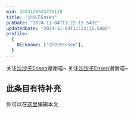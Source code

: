 ```yaml
---
mid: 3493120622726118
title: "沙沙子Ensen"
pubDate: "2024-11-04T11:22:15.540Z"
updatedDate: "2024-11-04T11:22:15.540Z"
profile:
  {
    Nickname: ["沙沙子Ensen"],
  }
---
```


关注[沙沙子Ensen](https://space.bilibili.com/3493120622726118)谢谢喵~ 关注[沙沙子Ensen](https://space.bilibili.com/3493120622726118)谢谢喵~

## 此条目有待补充
你可以在[这里](https://github.com/Yuhanawa/VTuber.ICU-Content/edit/master/v/沙沙子Ensen/index.md)编辑本文
